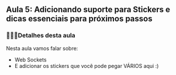 ## Aula 5: Adicionando suporte para Stickers e dicas essenciais para próximos passos
### 👩🏻‍💻Detalhes desta aula

Nesta aula vamos falar sobre:
- Web Sockets
- E adicionar os stickers que você pode pegar VÁRIOS aqui :)

